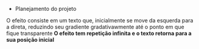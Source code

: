 * Planejamento do projeto 

O efeito consiste em um texto que, inicialmente se move da esquerda para a direta, reduzindo seu gradiente gradativawmente até o ponto em que fique transparente
**O efeito tem repetição infinita e o texto retorna para a sua posição inicial**